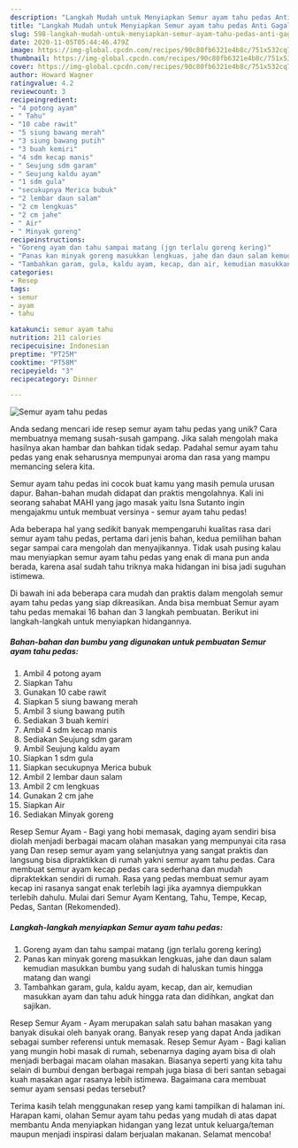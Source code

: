 ```yaml
---
description: "Langkah Mudah untuk Menyiapkan Semur ayam tahu pedas Anti Gagal"
title: "Langkah Mudah untuk Menyiapkan Semur ayam tahu pedas Anti Gagal"
slug: 598-langkah-mudah-untuk-menyiapkan-semur-ayam-tahu-pedas-anti-gagal
date: 2020-11-05T05:44:46.479Z
image: https://img-global.cpcdn.com/recipes/90c80fb6321e4b8c/751x532cq70/semur-ayam-tahu-pedas-foto-resep-utama.jpg
thumbnail: https://img-global.cpcdn.com/recipes/90c80fb6321e4b8c/751x532cq70/semur-ayam-tahu-pedas-foto-resep-utama.jpg
cover: https://img-global.cpcdn.com/recipes/90c80fb6321e4b8c/751x532cq70/semur-ayam-tahu-pedas-foto-resep-utama.jpg
author: Howard Wagner
ratingvalue: 4.2
reviewcount: 3
recipeingredient:
- "4 potong ayam"
- " Tahu"
- "10 cabe rawit"
- "5 siung bawang merah"
- "3 siung bawang putih"
- "3 buah kemiri"
- "4 sdm kecap manis"
- " Seujung sdm garam"
- " Seujung kaldu ayam"
- "1 sdm gula"
- "secukupnya Merica bubuk"
- "2 lembar daun salam"
- "2 cm lengkuas"
- "2 cm jahe"
- " Air"
- " Minyak goreng"
recipeinstructions:
- "Goreng ayam dan tahu sampai matang (jgn terlalu goreng kering)"
- "Panas kan minyak goreng masukkan lengkuas, jahe dan daun salam kemudian masukkan bumbu yang sudah di haluskan tumis hingga matang dan wangi"
- "Tambahkan garam, gula, kaldu ayam, kecap, dan air, kemudian masukkan ayam dan tahu aduk hingga rata dan didihkan, angkat dan sajikan."
categories:
- Resep
tags:
- semur
- ayam
- tahu

katakunci: semur ayam tahu 
nutrition: 211 calories
recipecuisine: Indonesian
preptime: "PT25M"
cooktime: "PT58M"
recipeyield: "3"
recipecategory: Dinner

---
```



![Semur ayam tahu pedas](https://img-global.cpcdn.com/recipes/90c80fb6321e4b8c/751x532cq70/semur-ayam-tahu-pedas-foto-resep-utama.jpg)

Anda sedang mencari ide resep semur ayam tahu pedas yang unik? Cara membuatnya memang susah-susah gampang. Jika salah mengolah maka hasilnya akan hambar dan bahkan tidak sedap. Padahal semur ayam tahu pedas yang enak seharusnya mempunyai aroma dan rasa yang mampu memancing selera kita.

Semur ayam tahu pedas ini cocok buat kamu yang masih pemula urusan dapur. Bahan-bahan mudah didapat dan praktis mengolahnya. Kali ini seorang sahabat MAHI yang jago masak yaitu Isna Sutanto ingin mengajakmu untuk membuat versinya - semur ayam tahu pedas!

Ada beberapa hal yang sedikit banyak mempengaruhi kualitas rasa dari semur ayam tahu pedas, pertama dari jenis bahan, kedua pemilihan bahan segar sampai cara mengolah dan menyajikannya. Tidak usah pusing kalau mau menyiapkan semur ayam tahu pedas yang enak di mana pun anda berada, karena asal sudah tahu triknya maka hidangan ini bisa jadi suguhan istimewa.


Di bawah ini ada beberapa cara mudah dan praktis dalam mengolah semur ayam tahu pedas yang siap dikreasikan. Anda bisa membuat Semur ayam tahu pedas memakai 16 bahan dan 3 langkah pembuatan. Berikut ini langkah-langkah untuk menyiapkan hidangannya.

<!--inarticleads1-->

##### Bahan-bahan dan bumbu yang digunakan untuk pembuatan Semur ayam tahu pedas:

1. Ambil 4 potong ayam
1. Siapkan  Tahu
1. Gunakan 10 cabe rawit
1. Siapkan 5 siung bawang merah
1. Ambil 3 siung bawang putih
1. Sediakan 3 buah kemiri
1. Ambil 4 sdm kecap manis
1. Sediakan  Seujung sdm garam
1. Ambil  Seujung kaldu ayam
1. Siapkan 1 sdm gula
1. Siapkan secukupnya Merica bubuk
1. Ambil 2 lembar daun salam
1. Ambil 2 cm lengkuas
1. Gunakan 2 cm jahe
1. Siapkan  Air
1. Sediakan  Minyak goreng


Resep Semur Ayam - Bagi yang hobi memasak, daging ayam sendiri bisa diolah menjadi berbagai macam olahan masakan yang mempunyai cita rasa yang Dan resep semur ayam yang selanjutnya yang sangat praktis dan langsung bisa dipraktikkan di rumah yakni semur ayam tahu pedas. Cara membuat semur ayam kecap pedas cara sederhana dan mudah dipraktekkan sendiri di rumah. Rasa yang pedas membuat semur ayam kecap ini rasanya sangat enak terlebih lagi jika ayamnya diempukkan terlebih dahulu. Mulai dari Semur Ayam Kentang, Tahu, Tempe, Kecap, Pedas, Santan (Rekomended). 

<!--inarticleads2-->

##### Langkah-langkah menyiapkan Semur ayam tahu pedas:

1. Goreng ayam dan tahu sampai matang (jgn terlalu goreng kering)
1. Panas kan minyak goreng masukkan lengkuas, jahe dan daun salam kemudian masukkan bumbu yang sudah di haluskan tumis hingga matang dan wangi
1. Tambahkan garam, gula, kaldu ayam, kecap, dan air, kemudian masukkan ayam dan tahu aduk hingga rata dan didihkan, angkat dan sajikan.


Resep Semur Ayam - Ayam merupakan salah satu bahan masakan yang banyak disukai oleh banyak orang. Banyak resep yang dapat Anda jadikan sebagai sumber referensi untuk memasak. Resep Semur Ayam - Bagi kalian yang mungin hobi masak di rumah, sebenarnya daging ayam bisa di olah menjadi berbagai macam olahan masakan. Biasanya seperti yang kita tahu selain di bumbui dengan berbagai rempah juga biasa di beri santan sebagai kuah masakan agar rasanya lebih istimewa. Bagaimana cara membuat semur ayam sensasi pedas tersebut? 

Terima kasih telah menggunakan resep yang kami tampilkan di halaman ini. Harapan kami, olahan Semur ayam tahu pedas yang mudah di atas dapat membantu Anda menyiapkan hidangan yang lezat untuk keluarga/teman maupun menjadi inspirasi dalam berjualan makanan. Selamat mencoba!
